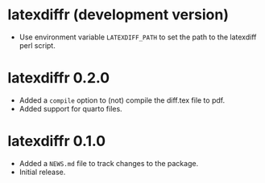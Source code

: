 
# latexdiffr (development version)

* Use environment variable `LATEXDIFF_PATH` to set the path to the latexdiff
  perl script.

# latexdiffr 0.2.0

* Added a `compile` option to (not) compile the diff.tex file to pdf.
* Added support for quarto files.

# latexdiffr 0.1.0

* Added a `NEWS.md` file to track changes to the package.
* Initial release.
